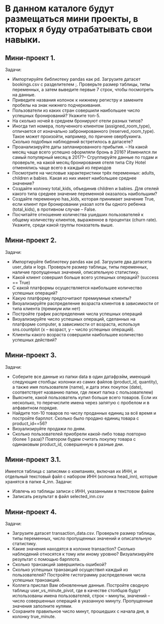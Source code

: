 # В данном каталоге будут размещаться мини проекты, в кторых я буду отрабатывать свои навыки. 

## Мини-проект 1.
Задачи:
 - Импортируйте библиотеку pandas как pd. Загрузите датасет bookings.csv с разделителем ;. Проверьте размер таблицы, типы переменных, а затем выведите первые 7 строк, чтобы посмотреть на данные. 
 - Приведите названия колонок к нижнему регистру и замените пробелы на знак нижнего подчеркивания.
 - Пользователи из каких стран совершили наибольшее число успешных бронирований? Укажите топ-5.
 - На сколько ночей в среднем бронируют отели разных типов?
 - Иногда тип номера, полученного клиентом (assigned_room_type), отличается от изначально забронированного (reserved_room_type). Такое может произойти, например, по причине овербукинга. Сколько подобных наблюдений встретилось в датасете?
 - Проанализируйте даты запланированного прибытия. – На какой месяц чаще всего успешно оформляли бронь в 2016? Изменился ли самый популярный месяц в 2017?– Сгруппируйте данные по годам и проверьте, на какой месяц бронирования отеля типа City Hotel отменялись чаще всего в каждый из периодов
 - Посмотрите на числовые характеристики трёх переменных: adults, children и babies. Какая из них имеет наибольшее среднее значение?
 - Создайте колонку total_kids, объединив children и babies. Для отелей какого типа среднее значение переменной оказалось наибольшим?
 - Создайте переменную has_kids, которая принимает значение True, если клиент при бронировании указал хотя бы одного ребенка (total_kids), в противном случае – False.
 - Посчитайте отношение количества ушедших пользователей к общему количеству клиентов, выраженное в процентах (churn rate). Укажите, среди какой группы показатель выше.
 
 
 ## Мини-проект 2.
 Задачи:
  - Импортируйте библиотеку pandas как pd. Загрузите два датасета user_data и logs. Проверьте размер таблицы, типы переменных, наличие пропущенных значений, описательную статистику.
 - Какой клиент совершил больше всего успешных операций? (success == True)
 - С какой платформы осуществляется наибольшее количество успешных операций?
 - Какую платформу предпочитают премиумные клиенты?
 - Визуализируйте распределение возраста клиентов в зависимости от типа клиента (премиум или нет)
 - Постройте график распределения числа успешных операций
 - Визуализируйте число успешных операций, сделанных на платформе computer, в зависимости от возраста, используя sns.countplot (x – возраст, y – число успешных операций). 
 - Клиенты какого возраста совершили наибольшее количество успешных действий?
 
 
 ## Мини-проект 3.
 Задачи:
 - Соберите все данные из папки data в один датафрэйм, имеющий следующие столбцы: колонки из самих файлов (product_id, quantity), а также имя пользователя (name), и дата этих покупок (date), соответствует названию папки, где лежит папка с пользователем)
 - Выясните, какой пользователь купил больше всего товаров. Если их несколько, то перечислите имена через запятую с пробелом и в алфавитном порядке.
 - Найдите топ-10 товаров по числу проданных единиц за всё время и постройте барплот. Сколько было продано единиц товара с product_id==56?
 - Визуализируйте продажи по дням.
 - Сколько пользователей приобрели какой-либо товар повторно (более 1 раза)? Повтором будем считать покупку товара с одинаковым product_id, совершенную в разные дни. 
 
 ## Мини-проект 3.1.
 Имеется таблица с записями о компаниях, включая их ИНН, и отдельный текстовый файл с набором ИНН (колонка head_inn), которые хранятся в папке 4_inn.
 Задачи:
 - Извлечь из таблицы записи с ИНН, указанными в текстовом файле
 - Записать результат в файл selected_inn.csv
 
 
## Мини-проект 4.
Задачи:
 - Загрузите датасет transaction_data.csv. Проверьте размер таблицы, типы переменных, число пропущенных значений и описательную статистику.
 - Какие значения находятся в колонке transaction? Сколько наблюдений относятся к тому или иному уровню? Визуализируйте результат с помощью барплота. 
 - Сколько транзакций завершились ошибкой?
 - Сколько успешных транзакций осуществил каждый из пользователей? Постройте гистограмму распределения числа успешных транзакций.
 - Коллега прислал Вам обновленные данные. Постройте сводную таблицу user_vs_minute_pivot, где в качестве столбцов будут использованы имена пользователей, строк – минуты, значений – число совершенных операций в указанную минуту. Пропущенные значения заполните нулями.
 - Сохраните правильное число минут, прошедших с начала дня, в колонку true_minute.
